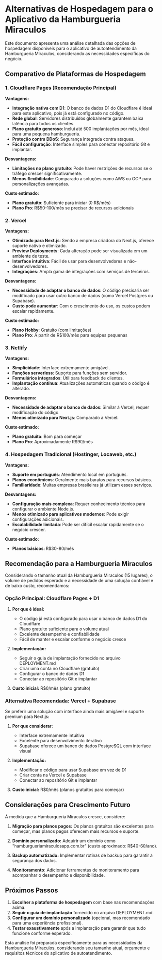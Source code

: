 # Alternativas de Hospedagem para o Aplicativo da Hamburgueria Miraculos

Este documento apresenta uma análise detalhada das opções de hospedagem disponíveis para o aplicativo de autoatendimento da Hamburgueria Miraculos, considerando as necessidades específicas do negócio.

## Comparativo de Plataformas de Hospedagem

### 1. Cloudflare Pages (Recomendação Principal)

**Vantagens:**
- **Integração nativa com D1**: O banco de dados D1 do Cloudflare é ideal para este aplicativo, pois já está configurado no código.
- **Rede global**: Servidores distribuídos globalmente garantem baixa latência para todos os clientes.
- **Plano gratuito generoso**: Inclui até 500 implantações por mês, ideal para uma pequena hamburgueria.
- **Proteção contra DDoS**: Segurança integrada contra ataques.
- **Fácil configuração**: Interface simples para conectar repositório Git e implantar.

**Desvantagens:**
- **Limitações no plano gratuito**: Pode haver restrições de recursos se o tráfego crescer significativamente.
- **Menos flexibilidade**: Comparado a soluções como AWS ou GCP para personalizações avançadas.

**Custo estimado:**
- **Plano gratuito**: Suficiente para iniciar (0 R$/mês)
- **Plano Pro**: R$50-100/mês se precisar de recursos adicionais

### 2. Vercel

**Vantagens:**
- **Otimizado para Next.js**: Sendo a empresa criadora do Next.js, oferece suporte nativo e otimizado.
- **Preview Deployments**: Cada alteração pode ser visualizada em um ambiente de teste.
- **Interface intuitiva**: Fácil de usar para desenvolvedores e não-desenvolvedores.
- **Integrações**: Ampla gama de integrações com serviços de terceiros.

**Desvantagens:**
- **Necessidade de adaptar o banco de dados**: O código precisaria ser modificado para usar outro banco de dados (como Vercel Postgres ou Supabase).
- **Custo pode aumentar**: Com o crescimento do uso, os custos podem escalar rapidamente.

**Custo estimado:**
- **Plano Hobby**: Gratuito (com limitações)
- **Plano Pro**: A partir de R$100/mês para equipes pequenas

### 3. Netlify

**Vantagens:**
- **Simplicidade**: Interface extremamente amigável.
- **Funções serverless**: Suporte para funções sem servidor.
- **Formulários integrados**: Útil para feedback de clientes.
- **Implantação contínua**: Atualizações automáticas quando o código é alterado.

**Desvantagens:**
- **Necessidade de adaptar o banco de dados**: Similar à Vercel, requer modificação do código.
- **Menos otimizado para Next.js**: Comparado à Vercel.

**Custo estimado:**
- **Plano gratuito**: Bom para começar
- **Plano Pro**: Aproximadamente R$90/mês

### 4. Hospedagem Tradicional (Hostinger, Locaweb, etc.)

**Vantagens:**
- **Suporte em português**: Atendimento local em português.
- **Planos econômicos**: Geralmente mais baratos para recursos básicos.
- **Familiaridade**: Muitas empresas brasileiras já utilizam esses serviços.

**Desvantagens:**
- **Configuração mais complexa**: Requer conhecimento técnico para configurar o ambiente Node.js.
- **Menos otimizado para aplicativos modernos**: Pode exigir configurações adicionais.
- **Escalabilidade limitada**: Pode ser difícil escalar rapidamente se o negócio crescer.

**Custo estimado:**
- **Planos básicos**: R$30-80/mês

## Recomendação para a Hamburgueria Miraculos

Considerando o tamanho atual da Hamburgueria Miraculos (15 lugares), o volume de pedidos esperado e a necessidade de uma solução confiável e de baixo custo, recomendamos:

### Opção Principal: Cloudflare Pages + D1

1. **Por que é ideal:**
   - O código já está configurado para usar o banco de dados D1 do Cloudflare
   - Plano gratuito suficiente para o volume atual
   - Excelente desempenho e confiabilidade
   - Fácil de manter e escalar conforme o negócio cresce

2. **Implementação:**
   - Seguir o guia de implantação fornecido no arquivo DEPLOYMENT.md
   - Criar uma conta no Cloudflare (gratuito)
   - Configurar o banco de dados D1
   - Conectar ao repositório Git e implantar

3. **Custo inicial:** R$0/mês (plano gratuito)

### Alternativa Recomendada: Vercel + Supabase

Se preferir uma solução com interface ainda mais amigável e suporte premium para Next.js:

1. **Por que considerar:**
   - Interface extremamente intuitiva
   - Excelente para desenvolvimento iterativo
   - Supabase oferece um banco de dados PostgreSQL com interface visual

2. **Implementação:**
   - Modificar o código para usar Supabase em vez de D1
   - Criar conta na Vercel e Supabase
   - Conectar ao repositório Git e implantar

3. **Custo inicial:** R$0/mês (planos gratuitos para começar)

## Considerações para Crescimento Futuro

À medida que a Hamburgueria Miraculos cresce, considere:

1. **Migração para planos pagos:** Os planos gratuitos são excelentes para começar, mas planos pagos oferecem mais recursos e suporte.

2. **Domínio personalizado:** Adquirir um domínio como "hamburgueriamiraculosapp.com.br" (custo aproximado: R$40-60/ano).

3. **Backup automatizado:** Implementar rotinas de backup para garantir a segurança dos dados.

4. **Monitoramento:** Adicionar ferramentas de monitoramento para acompanhar o desempenho e disponibilidade.

## Próximos Passos

1. **Escolher a plataforma de hospedagem** com base nas recomendações acima.
2. **Seguir o guia de implantação** fornecido no arquivo DEPLOYMENT.md.
3. **Configurar um domínio personalizado** (opcional, mas recomendado para uma experiência profissional).
4. **Testar exaustivamente** após a implantação para garantir que tudo funcione conforme esperado.

Esta análise foi preparada especificamente para as necessidades da Hamburgueria Miraculos, considerando seu tamanho atual, orçamento e requisitos técnicos do aplicativo de autoatendimento.
